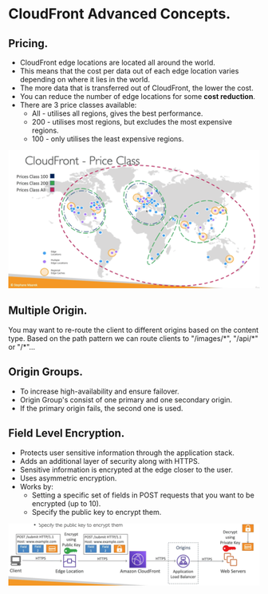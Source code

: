 # **CloudFront Advanced Concepts.**

## **Pricing.**

* CloudFront edge locations are located all around the world.
* This means that the cost per data out of each edge location varies depending on where it lies in the world.
* The more data that is transferred out of CloudFront, the lower the cost.
* You can reduce the number of edge locations for some **cost reduction**.
* There are 3 price classes available:
    * All - utilises all regions, gives the best performance.
    * 200 - utilises most regions, but excludes the most expensive regions.
    * 100 - only utilises the least expensive regions.

<img src="./images/CloudFrontPricingClass.png">

## **Multiple Origin.**

You may want to re-route the client to different origins based on the content type. Based on the path pattern we can route clients to "/images/*", "/api/\*" or "/\*"...

## **Origin Groups.**

* To increase high-availability and ensure failover.
* Origin Group's consist of one primary and one secondary origin.
* If the primary origin fails, the second one is used.

## **Field Level Encryption.**

* Protects user sensitive information through the application stack.
* Adds an additional layer of security along with HTTPS.
* Sensitive information is encrypted at the edge closer to the user.
* Uses asymmetric encryption.
* Works by:
    * Setting a specific set of fields in POST requests that you want to be encrypted (up to 10).
    * Specify the public key to encrypt them.

<img src="./images/CloudFrontFieldLevelEncryption.png">